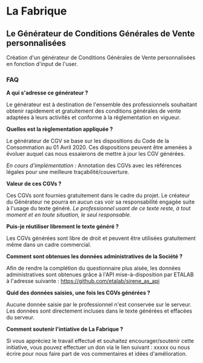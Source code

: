 # La Fabrique
## Le Générateur de Conditions Générales de Vente personnalisées

Création d'un générateur de Conditions Générales de Vente personnalisées en fonction d'input de l'user.

### FAQ
__A qui s'adresse ce générateur ?__

Le générateur est à destination de l'ensemble des professionnels souhaitant obtenir rapidement et gratuitement des conditions générales de vente adaptées à leurs activités et conforme à la règlementation en vigueur.

__Quelles est la règlementation appliquée ?__

Le générateur de CGV se base sur les dispositions du Code de la Consommation au 01 Avril 2020. Ces dispositions peuvent être amenées à évoluer auquel cas nous essaierons de mettre à jour les CGV générées.

*En cours d'implémentation :* Annotation des CGVs avec les références légales pour une meilleure traçabilité/couverture.

__Valeur de ces CGVs ?__

Ces CGVs sont fournies gratuitement dans le cadre du projet. Le créateur du Générateur ne pourra en aucun cas voir sa responsabilité engagée suite à l'usage du texte généré. _Le professionnel usant de ce texte reste, à tout moment et en toute situation, le seul responsable_.

__Puis-je réutiliser librement le texte généré ?__

Les CGVs générées sont libre de droit et peuvent être utilisées gratuitement même dans un cadre commercial.

__Comment sont obtenues les données administratives de la Société ?__

Afin de rendre la complétion du questionnaire plus aisée, les données administratives sont obtenues grâce à l'API mise-à-disposition par ETALAB à l'adresse suivante : https://github.com/etalab/sirene_as_api

__Quid des données saisies, une fois les CGVs générées ?__

Aucune donnée saisie par le professionnel n'est conservée sur le serveur. Les données sont directement incluses dans le texte générées et effacées du serveur.

__Comment soutenir l'intiative de La Fabrique ?__

Si vous appréciez le travail effectué et souhaitez encourager/soutenir cette initiative, vous pouvez effectuer un don via le lien suivant : xxxxx ou nous écrire pour nous faire part de vos commentaires et idées d'amélioration.
